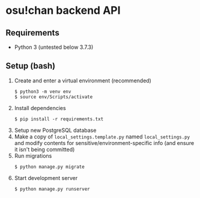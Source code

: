 # osu!chan backend API

## Requirements

- Python 3 (untested below 3.7.3)


## Setup (bash)

1. Create and enter a virtual environment (recommended)
    ```
    $ python3 -m venv env
    $ source env/Scripts/activate
    ```    
2. Install dependencies
    ```
    $ pip install -r requirements.txt
    ```
3. Setup new PostgreSQL database
4. Make a copy of `local_settings.template.py` named `local_settings.py` and modify contents for sensitive/environment-specific info (and ensure it isn't being committed)
5. Run migrations
    ```
    $ python manage.py migrate
    ```
6. Start development server
    ```
    $ python manage.py runserver
    ```
